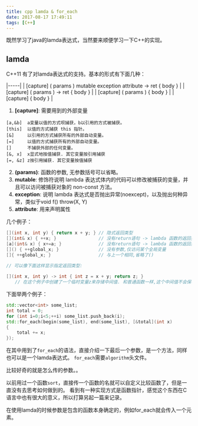 ```yaml
---
title: cpp lamda & for_each
date: 2017-08-17 17:49:11
tags: [C++]
---
```


既然学习了java的lamda表达式，当然要来顺便学习一下C++的实现。

## lamda

C++11 有了对lamda表达式的支持。基本的形式有下面几种：

|-----|
| [capture]  ( params ) mutable exception attribute -> ret { body } |
| [capture]  ( params ) -> ret { body }	|
| [capture]  ( params ) { body }	|
| [capture]  { body }	|

1. **[capture]**: 需要用到的外部变量

```
[a,&b]  a变量以值的方式呗捕获，b以引用的方式被捕获。
[this]  以值的方式捕获 this 指针。
[&]     以引用的方式捕获所有的外部自动变量。
[=]     以值的方式捕获所有的外部自动变量。
[]      不捕获外部的任何变量。
[&, x]  x显式地按值捕获. 其它变量按引用捕获  
[=, &z] z按引用捕获. 其它变量按值捕获  

```
2. **(params)**: 函数的参数, 无参数括号可以省略。
3. **mutable**: 修饰符说明 lambda 表达式体内的代码可以修改被捕获的变量，并且可以访问被捕获对象的 non-const 方法。
4. **exception**: 说明 lambda 表达式是否抛出异常(noexcept)，以及抛出何种异常，类似于void f() throw(X, Y)
5. **attribute**: 用来声明属性

几个例子：

```c++
[](int x, int y) { return x + y; } // 隐式返回类型
[](int& x) { ++x; }                // 没有return语句 -> lambda 函数的返回类型是'void'
[a](int& x) { x+=a; }              // 没有return语句 -> lambda 函数的返回类型是'void';注意，此处a是从lambda函数体外部传入其中的变量
[]() { ++global_x; }               // 没有参数,仅访问某个全局变量
[]{ ++global_x; }                  // 与上一个相同,省略了()
　　
// 可以像下面这样显示指定返回类型:  

[](int x, int y) -> int { int z = x + y; return z; }
　　// 在这个例子中创建了一个临时变量z来存储中间值. 和普通函数一样,这个中间值不会保存到下次调用. 什么也不返回的Lambda函数可以省略返回类型, 而不需要使用 -> void 形式.

```
下面举两个例子：

```c++
std::vector<int> some_list;  
int total = 0;  
for (int i=0;i<5;++i) some_list.push_back(i);  
std::for_each(begin(some_list), end(some_list), [&total](int x)   
{  
    total += x;  
});  
```

在其中用到了`for_each`的语法，直接介绍一下最后一个参数，是一个方法，同样也可以是一个lamda表达式。
`for_each`需要`algorithm`头文件。

比较好奇的就是怎么传的参数。。

以前用过一个函数`sort`，直接传一个函数的名就可以自定义比较函数了，但是一直没有去思考如何做到的。
看到有一种实现方式是函数指针，感觉这个东西在C语言中也有很大的意义，所以打算另起一篇来记录。

在使用lamda的时候参数是包含的函数本身确定的，例如for_each就会传入一个元素。


